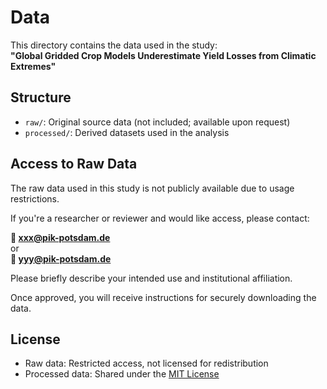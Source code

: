 # Data

This directory contains the data used in the study:  
**"Global Gridded Crop Models Underestimate Yield Losses from Climatic Extremes"**

## Structure

- `raw/`: Original source data (not included; available upon request)
- `processed/`: Derived datasets used in the analysis

## Access to Raw Data

The raw data used in this study is not publicly available due to usage restrictions.

If you're a researcher or reviewer and would like access, please contact:

**📧 xxx@pik-potsdam.de**  
or  
**📧 yyy@pik-potsdam.de**

Please briefly describe your intended use and institutional affiliation.

Once approved, you will receive instructions for securely downloading the data.

## License

- Raw data: Restricted access, not licensed for redistribution
- Processed data: Shared under the [MIT License](LICENSE)

